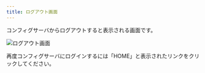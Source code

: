 ```yaml
---
title: ログアウト画面
---
```


コンフィグサーバからログアウトすると表示される画面です。

![ログアウト画面](../img/screen-021-01.png)

再度コンフィグサーバにログインするには「HOME」と表示されたリンクをクリックしてください。